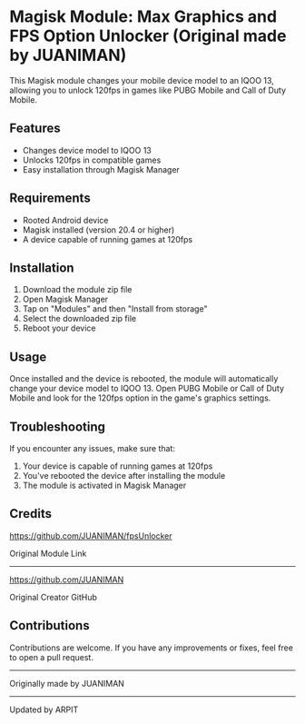 # Magisk Module: Max Graphics and FPS Option Unlocker (Original made by JUANIMAN)

This Magisk module changes your mobile device model to an IQOO 13, allowing you to unlock 120fps in games like PUBG Mobile and Call of Duty Mobile.

## Features

- Changes device model to IQOO 13
- Unlocks 120fps in compatible games
- Easy installation through Magisk Manager

## Requirements

- Rooted Android device
- Magisk installed (version 20.4 or higher)
- A device capable of running games at 120fps

## Installation

1. Download the module zip file
2. Open Magisk Manager
3. Tap on "Modules" and then "Install from storage"
4. Select the downloaded zip file
5. Reboot your device

## Usage

Once installed and the device is rebooted, the module will automatically change your device model to IQOO 13. Open PUBG Mobile or Call of Duty Mobile and look for the 120fps option in the game's graphics settings.

## Troubleshooting

If you encounter any issues, make sure that:

1. Your device is capable of running games at 120fps
2. You've rebooted the device after installing the module
3. The module is activated in Magisk Manager

## Credits

https://github.com/JUANIMAN/fpsUnlocker

Original Module Link

---

https://github.com/JUANIMAN

Original Creator GitHub

## Contributions

Contributions are welcome. If you have any improvements or fixes, feel free to open a pull request.

---

Originally made by JUANIMAN

---

Updated by ARPIT
